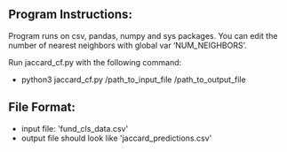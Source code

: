 ## Program Instructions:
Program runs on csv, pandas, numpy and sys packages.
You can edit the number of nearest neighbors with global var ‘NUM_NEIGHBORS’.

Run jaccard_cf.py with the following command:
- python3  jaccard_cf.py  /path_to_input_file  /path_to_output_file

## File Format:
- input file: 'fund_cls_data.csv'
- output file should look like 'jaccard_predictions.csv'
